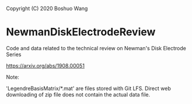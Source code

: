 Copyright (C) 2020 Boshuo Wang

# NewmanDiskElectrodeReview
Code and data related to the technical review on Newman's Disk Electrode Series

https://arxiv.org/abs/1908.00051


Note:

'LegendreBasisMatrix/\*.mat' are files stored with Git LFS. Direct web downloading of zip file does not contain the actual data file.
